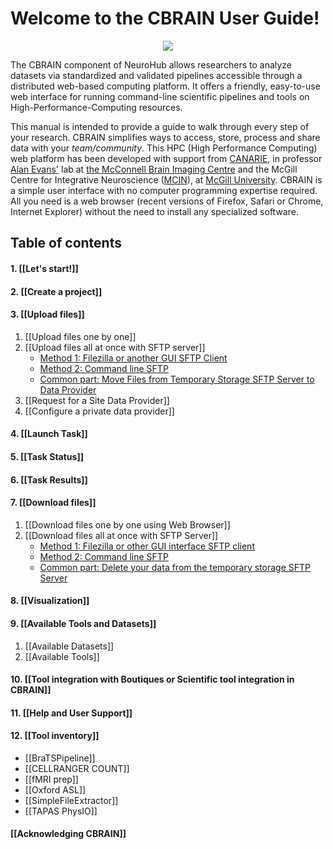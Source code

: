 # **Welcome to the CBRAIN User Guide!**

<p align="center"><img src="https://user-images.githubusercontent.com/115739667/226413035-88c8f252-6892-42fe-9b23-ef3bc8dc2bef.png">
</p>

The CBRAIN component of NeuroHub allows researchers to analyze datasets via standardized and validated pipelines accessible through a distributed web-based computing platform. It offers a friendly, easy-to-use web interface for running command-line scientific pipelines and tools on High-Performance-Computing resources.

This manual is intended to provide a guide to walk through every step of your research. CBRAIN simplifies ways to access, store, process and share data with your _team/community_. This HPC (High Performance Computing) web platform has been developed with support from [CANARIE](http://www.canarie.ca), in professor [Alan Evans'](http://mcin-cnim.ca/people/alans-cv/) lab at [the McConnell Brain Imaging Centre](http://www.mcgill.ca/bic/research-0#ACE%20Lab) and the McGill Centre for Integrative Neuroscience ([MCIN](http://mcin-cnim.ca)), at [McGill University](http://www.mcgill.ca/).
CBRAIN is a simple user interface with no computer programming expertise required. All you need is a web browser (recent versions of Firefox, Safari or Chrome, Internet Explorer) without the need to install any specialized software.

## Table of contents
#### 1. [[Let's start!]]

#### 2. [[Create a project]]

#### 3. [[Upload files]]
   1. [[Upload files one by one]]
   2. [[Upload files all at once with SFTP server]]
       * [Method 1: Filezilla or another GUI SFTP Client](Upload-files-all-at-once-with-SFTP-server#method-1-filezilla-or-another-gui-sftp-client)
       * [Method 2: Command line SFTP](Upload-files-all-at-once-with-SFTP-server#method-2-command-line)
       * [Common part: Move Files from Temporary Storage SFTP Server to Data Provider](Upload-files-all-at-once-with-SFTP-server#common-part-move-files-from-temporary-storage-sftp-server-to-data-provider)
   3. [[Request for a Site Data Provider]]
   4. [[Configure a private data provider]]

#### 4. [[Launch Task]]

#### 5. [[Task Status]]

#### 6. [[Task Results]]

#### 7. [[Download files]]
   1. [[Download files one by one using Web Browser]]
   2. [[Download files all at once with SFTP Server]]
       * [Method 1: Filezilla or other GUI interface SFTP client](Download-files-all-at-once-with-SFTP-Server#method-1-Filezilla-or-other-gui-interface-sftp-client)   
       * [Method 2: Command line SFTP](Download-files-all-at-once-with-SFTP-Server#Method-2-Command-line-SFTP)
       * [Common part: Delete your data from the temporary storage SFTP Server](Download-files-all-at-once-with-SFTP-Server#Common-part-Delete-your-data-from-the-temporary-storage-SFTP-Server)

#### 8. [[Visualization]] 
     
#### 9. [[Available Tools and Datasets]]
   1. [[Available Datasets]]
   2. [[Available Tools]]

#### 10. [[Tool integration with Boutiques or Scientific tool integration in CBRAIN]]

#### 11. [[Help and User Support]]

#### 12. [[Tool inventory]] 
   * [[BraTSPipeline]]
   * [[CELLRANGER COUNT]]
   * [[fMRI prep]]
   * [[Oxford ASL]]
   * [[SimpleFileExtractor]]
   * [[TAPAS PhysIO]]       

#### [[Acknowledging CBRAIN]]